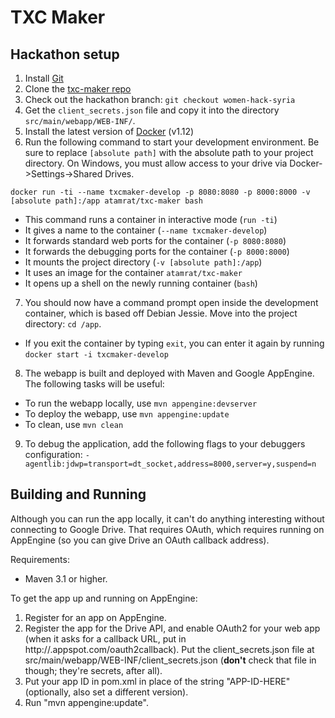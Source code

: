 # TXC Maker

## Hackathon setup
1. Install [Git](https://git-scm.com/book/en/v2/Getting-Started-Installing-Git)
2. Clone the [txc-maker repo](https://github.com/translation-cards/txc-maker.git)
3. Check out the hackathon branch: `git checkout women-hack-syria`
4. Get the `client_secrets.json` file and copy it into the directory `src/main/webapp/WEB-INF/`.
5. Install the latest version of [Docker](https://docs.docker.com/engine/installation/) (v1.12)
6. Run the following command to start your development environment. Be sure to replace `[absolute path]` with the absolute path to your project directory. On Windows, you must allow access to your drive via Docker->Settings->Shared Drives.

  `docker run -ti --name txcmaker-develop -p 8080:8080 -p 8000:8000 -v [absolute path]:/app atamrat/txc-maker bash`

 * This command runs a container in interactive mode (`run -ti`)
 * It gives a name to the container (`--name txcmaker-develop`)
 * It forwards standard web ports for the container (`-p 8080:8080`)
 * It forwards the debugging ports for the container (`-p 8000:8000`)
 * It mounts the project directory (`-v [absolute path]:/app`)
 * It uses an image for the container `atamrat/txc-maker`
 * It opens up a shell on the newly running container (`bash`)
7. You should now have a command prompt open inside the development container, which is based off Debian Jessie. Move into the project directory: `cd /app`.
 * If you exit the container by typing `exit`, you can enter it again by running `docker start -i txcmaker-develop`
8. The webapp is built and deployed with Maven and Google AppEngine. The following tasks will be useful:
 * To run the webapp locally, use `mvn appengine:devserver`
 * To deploy the webapp, use `mvn appengine:update`
 * To clean, use `mvn clean`
9. To debug the application, add the following flags to your debuggers configuration:
    `-agentlib:jdwp=transport=dt_socket,address=8000,server=y,suspend=n`


## Building and Running

Although you can run the app locally, it can't do anything interesting without connecting to Google Drive. That requires OAuth, which requires running on AppEngine (so you can give Drive an OAuth callback address).

Requirements:
*  Maven 3.1 or higher.

To get the app up and running on AppEngine:
1.  Register for an app on AppEngine.
2.  Register the app for the Drive API, and enable OAuth2 for your web app (when it asks for a callback URL, put in http://<APP-ID>.appspot.com/oauth2callback). Put the client_secrets.json file at src/main/webapp/WEB-INF/client_secrets.json (**don't** check that file in though; they're secrets, after all).
3.  Put your app ID in pom.xml in place of the string "APP-ID-HERE" (optionally, also set a different version).
4.  Run "mvn appengine:update".
